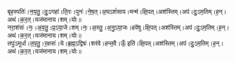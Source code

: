 

  
बृह॒स्पतिः॑।न॒य॒तु॒।दुः॒ऽगहा॑।ति॒रः।पुनः॑।ने॒ष॒त्।अ॒घऽशं॑साय।मन्म॑।क्षि॒पत्।अश॑स्तिम्।अप॑।दुः॒ऽम॒तिम्।ह॒न्।अथ॑।क॒र॒त्।यज॑मानाय।शम्।योः॥  
नरा॒शंसः॑।नः॒।अ॒व॒तु॒।प्र॒ऽया॒जे।शम्।नः॒।अ॒स्तु॒।अ॒नु॒ऽया॒जः।हवे॑षु।क्षि॒पत्।अश॑स्तिम्।अप॑।दुः॒ऽम॒तिम्।ह॒न्।अथ॑।क॒र॒त्।यज॑मानाय।शम्।योः॥  
तपुः॑ऽमूर्धा।त॒प॒तु॒।र॒क्षसः॑।ये।ब्र॒ह्म॒ऽद्विषः॑।शर॑वे।हन्त॒वै।ऊँ॒ इति॑।क्षि॒पत्।अश॑स्तिम्।अप॑।दुः॒ऽम॒तिम्।ह॒न्।अथ॑।क॒र॒त्।यज॑मानाय।शम्।योः॥  
